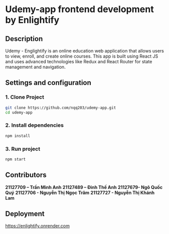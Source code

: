 # Udemy-app frontend development by Enlightify

## Description
Udemy - Englightify is an online education web application that allows users to view, enroll, and create online courses. This app is built using React JS and uses advanced technologies like Redux and React Router for state management and navigation.

## Settings and configuration
### 1. Clone Project
```bash
git clone https://github.com/nqq203/udemy-app.git
cd udemy-app
```

### 2. Install dependencies
```bash
npm install 
```

### 3. Run project
```bash
npm start 
```

## Contributors
**21127709 – Trần Minh Anh**
**21127489 – Đinh Thế Anh**
**21127679- Ngô Quốc Quý**
**21127706 - Nguyễn Thị Ngọc Trâm**
**21127727 - Nguyễn Thị Khánh Lam**

## Deployment
https://enlightify.onrender.com


